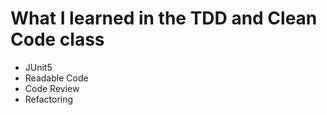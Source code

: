 # What I learned in the TDD and Clean Code class
- JUnit5
- Readable Code
- Code Review
- Refactoring
